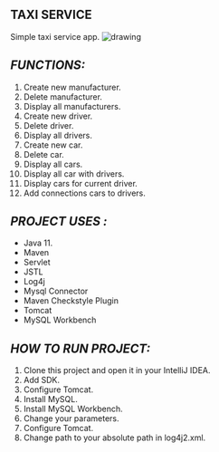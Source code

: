 ## TAXI SERVICE
Simple taxi service app.
![drawing](https://img4.badfon.ru/original/4000x2666/d/7a/new-york-taxi-car-nyc-usa.jpg)
## _FUNCTIONS:_

1. Create new manufacturer.
2. Delete manufacturer.
3. Display all manufacturers.   
4. Create new driver.
5. Delete driver.
6. Display all drivers.
7. Create new car.
8. Delete car.
9. Display all cars.
10. Display all car with drivers.
11. Display cars for current driver.
12. Add connections cars to drivers.

## _PROJECT USES :_ 

* Java 11.
* Maven 
* Servlet 
* JSTL 
* Log4j 
* Mysql Connector 
* Maven Checkstyle Plugin
* Tomcat 
* MySQL Workbench 

## _HOW TO RUN PROJECT:_

1. Clone this project and open it in your IntelliJ IDEA.
2. Add SDK.
3. Configure Tomcat.
4. Install MySQL.
5. Install MySQL Workbench. 
6. Change your parameters.
7. Configure Tomcat.
8. Change path to your absolute path in log4j2.xml.

